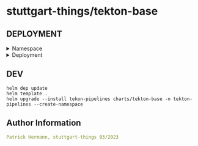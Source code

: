 # stuttgart-things/tekton-base

## DEPLOYMENT

<details><summary>Namespace</summary>

```yaml
apiVersion: v1
kind: Namespace
metadata:
  name: tekton-pipelines
  labels:
    app.kubernetes.io/instance: default
    app.kubernetes.io/part-of: tekton-pipelines
    pod-security.kubernetes.io/enforce: restricted
```

</details>


<details><summary>Deployment</summary>

```bash
TKN_BASE_VERSION=0.50.15
helm upgrade --install tekon-pipelines \
https://github.com/stuttgart-things/stuttgart-things/releases/download/tekton-base-v${TKN_BASE_VERSION}/tekton-base-v${TKN_BASE_VERSION}.tgz \
-n tekton-pipelines --create-namespace
```

</details>


## DEV

```
helm dep update
helm template .
helm upgrade --install tekon-pipelines charts/tekton-base -n tekton-pipelines --create-namespace
```

Author Information
------------------

```yaml
Patrick Hermann, stuttgart-things 03/2023
```
